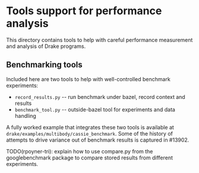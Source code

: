 # Tools support for performance analysis

This directory contains tools to help with careful performance measurement and
analysis of Drake programs.

## Benchmarking tools

Included here are two tools to help with well-controlled benchmark experiments:

 * `record_results.py` -- run benchmark under bazel, record context and results
 * `benchmark_tool.py` -- outside-bazel tool for experiments and data handling

A fully worked example that integrates these two tools is available at
`drake/examples/multibody/cassie_benchmark`. Some of the history of attempts to
drive variance out of benchmark results is captured in #13902.

TODO(rpoyner-tri): explain how to use compare.py from the googlebenchmark
package to compare stored results from different experiments.
